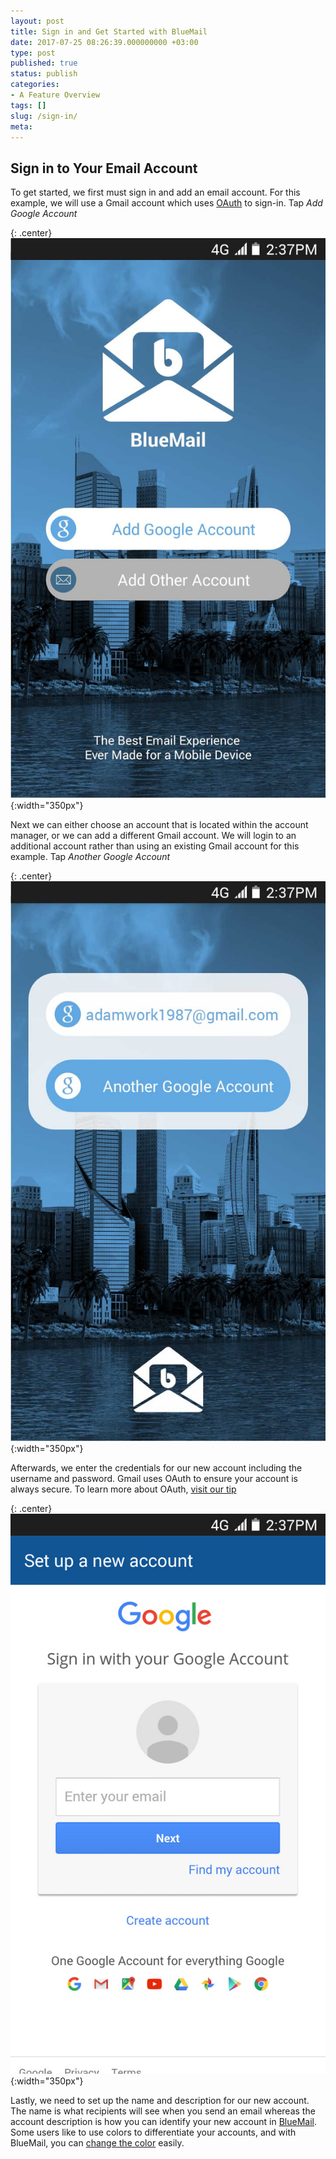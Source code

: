 ```yaml
---
layout: post
title: Sign in and Get Started with BlueMail
date: 2017-07-25 08:26:39.000000000 +03:00
type: post
published: true
status: publish
categories:
- A Feature Overview
tags: []
slug: /sign-in/
meta:
---
```

## Sign in to Your Email Account

To get started, we first must sign in and add an email account. For this example, we will use a Gmail account which uses [OAuth](/what-is-oauth/) to sign-in. Tap *Add Google Account*

{: .center}
![Sign In Google](/assets/BlueMail_LogIn_Screen.jpg){:width="350px"}

Next we can either choose an account that is located within the account manager, or we can add a different Gmail account. We will login to an additional account rather than using an existing Gmail account for this example. Tap *Another Google Account*

{: .center}
![Gmail Screen 1](/assets/BlueMail_Gmail_Screen_1.jpg){:width="350px"}

Afterwards, we enter the credentials for our new account including the username and password. Gmail uses OAuth to ensure your account is always secure. To learn more about OAuth, [visit our tip](/what-is-oauth/)

{: .center}
![sign in BlueMail](/assets/BlueMail_Gmail_Screen_1_1.jpg){:width="350px"}

Lastly, we need to set up the name and description for our new account. The name is what recipients will see when you send an email whereas the account description is how you can identify your new account in [BlueMail](https://bluemail.me). Some users like to use colors to differentiate your accounts, and with BlueMail, you can [change the color](/accounts-colors-blue-mail/) easily.